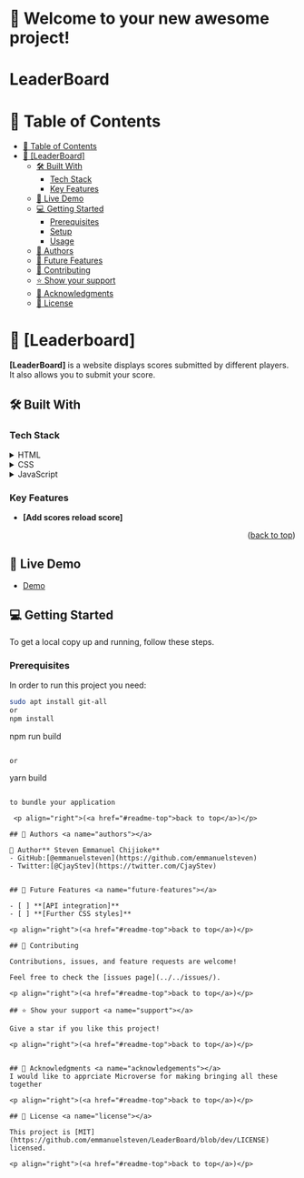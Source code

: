 # 🚀 Welcome to your new awesome project!

  <h1><b>LeaderBoard</b></h1>

</div>

<!-- TABLE OF CONTENTS -->
 <a name="readme-top"></a>
 
# 📗 Table of Contents

- [📗 Table of Contents](#-table-of-contents)
- [📖 \[LeaderBoard\] ](#-Leader-board-)
  - [🛠 Built With ](#-built-with-)
    - [Tech Stack ](#tech-stack-)
    - [Key Features ](#key-features-)
  - [🚀 Live Demo ](#-live-demo-)
  - [💻 Getting Started ](#-getting-started-)
    - [Prerequisites](#prerequisites)
    - [Setup](#setup)
    - [Usage](#usage)
  - [👥 Authors ](#-authors-)
  - [🔭 Future Features ](#-future-features-)
  - [🤝 Contributing ](#-contributing-)
  - [⭐️ Show your support ](#️-show-your-support-)
  - [🙏 Acknowledgments ](#-acknowledgments-)
  - [📝 License ](#-license-)

<!-- PROJECT DESCRIPTION -->

# 📖 [Leaderboard] <a name="Leaderboard"></a>

**[LeaderBoard]**
 is a website displays scores submitted by different players. It also allows you to submit your score.
## 🛠 Built With <a name="built-with"></a>

### Tech Stack <a name="tech-stack"></a>

<details>
  <summary>HTML</summary>
  <ul>
    <li><a href="https://en.wikipedia.org/wiki/HTML">HTML</a></li>
  </ul>
</details>

<details>
  <summary>CSS</summary>
  <ul>
    <li><a href="https://en.wikipedia.org/wiki/CSS">CSS</a></li>
  </ul>
</details>

<details>
  <summary>JavaScript</summary>
  <ul>
    <li><a href="https://en.wikipedia.org/wiki/JavaScript">JavaScript</a></li>
  </ul>
</details>

<!-- Features -->

### Key Features <a name="key-features"></a>

- **[Add scores reload score]**

<p align="right">(<a href="#readme-top">back to top</a>)</p>

<!-- LIVE DEMO -->

## 🚀 Live Demo <a name="live-demo"></a>

- [Demo](https://emmanuelsteven.github.io/LeaderBoard/dist/)

<!-- GETTING STARTED -->

## 💻 Getting Started <a name="getting-started"></a>

To get a local copy up and running, follow these steps.

### Prerequisites

In order to run this project you need:

```sh
sudo apt install git-all
or
npm install
```
npm run build
```

or

```
yarn build
```

to bundle your application

 <p align="right">(<a href="#readme-top">back to top</a>)</p>

## 👥 Authors <a name="authors"></a>

👤 Author** Steven Emmanuel Chijioke**
- GitHub:[@emmanuelsteven](https://github.com/emmanuelsteven)
- Twitter:[@CjayStev](https://twitter.com/CjayStev)


## 🔭 Future Features <a name="future-features"></a>

- [ ] **[API integration]**
- [ ] **[Further CSS styles]**

<p align="right">(<a href="#readme-top">back to top</a>)</p>

## 🤝 Contributing 

Contributions, issues, and feature requests are welcome!

Feel free to check the [issues page](../../issues/).

<p align="right">(<a href="#readme-top">back to top</a>)</p>

## ⭐️ Show your support <a name="support"></a>

Give a star if you like this project!

<p align="right">(<a href="#readme-top">back to top</a>)</p>


## 🙏 Acknowledgments <a name="acknowledgements"></a>
I would like to apprciate Microverse for making bringing all these together

<p align="right">(<a href="#readme-top">back to top</a>)</p>

## 📝 License <a name="license"></a>

This project is [MIT](https://github.com/emmanuelsteven/LeaderBoard/blob/dev/LICENSE) licensed.

<p align="right">(<a href="#readme-top">back to top</a>)</p>
